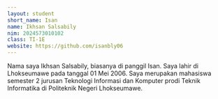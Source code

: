 ```yaml
---
layout: student
short_name: Isan
name: Ikhsan Salsabily
nim: 2024573010102
class: TI-1E
website: https://github.com/isanbly06
---
```

Nama saya Ikhsan Salsabily, biasanya di panggil Isan. Saya lahir di Lhokseumawe pada tanggal 01 Mei 2006. Saya merupakan mahasiswa semester 2 jurusan Teknologi Informasi dan Komputer prodi Teknik Informatika di Politeknik Negeri Lhokseumawe. 
